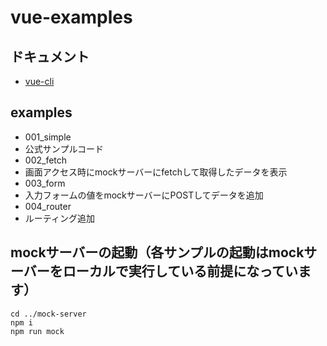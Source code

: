 # vue-examples

## ドキュメント
 * [vue-cli](https://github.com/vuejs/vue-cli)
 
## examples

* 001_simple
 * 公式サンプルコード
* 002_fetch
 * 画面アクセス時にmockサーバーにfetchして取得したデータを表示
* 003_form
 * 入力フォームの値をmockサーバーにPOSTしてデータを追加
* 004_router
 * ルーティング追加

## mockサーバーの起動（各サンプルの起動はmockサーバーをローカルで実行している前提になっています）

```
cd ../mock-server
npm i
npm run mock
```
